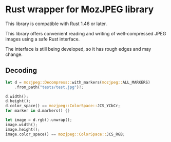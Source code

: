 # Rust wrapper for MozJPEG library

This library is compatible with Rust 1.46 or later.

This library offers convenient reading and writing of well-compressed JPEG images using a safe Rust interface.

The interface is still being developed, so it has rough edges and may change.

## Decoding

```rust
let d = mozjpeg::Decompress::with_markers(mozjpeg::ALL_MARKERS)
    .from_path("tests/test.jpg")?;

d.width();
d.height();
d.color_space() == mozjpeg::ColorSpace::JCS_YCbCr;
for marker in d.markers() {}

let image = d.rgb().unwrap();
image.width();
image.height();
image.color_space() == mozjpeg::ColorSpace::JCS_RGB;
```
